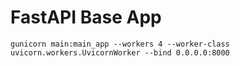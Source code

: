 # FastAPI Base App

```shell
gunicorn main:main_app --workers 4 --worker-class uvicorn.workers.UvicornWorker --bind 0.0.0.0:8000
```